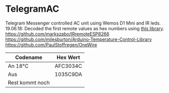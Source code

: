 # TelegramAC<br>


Telegram Messenger controlled AC unit using Wemos D1 Mini and IR leds.<br>
19.06.18: Decoded the first remote values as hex numbers using [this library](https://platformio.org/lib/show/4/IRremote).<br>
https://github.com/markszabo/IRremoteESP8266  
https://github.com/milesburton/Arduino-Temperature-Control-Library  
https://github.com/PaulStoffregen/OneWire


| Codename      | Hex Wert      | 
| ------------- |:-------------:|
|     An  18°C      | AFC3034C |
|    Aus        | 1035C9DA      |  
|  Rest kommt noch       |      |

